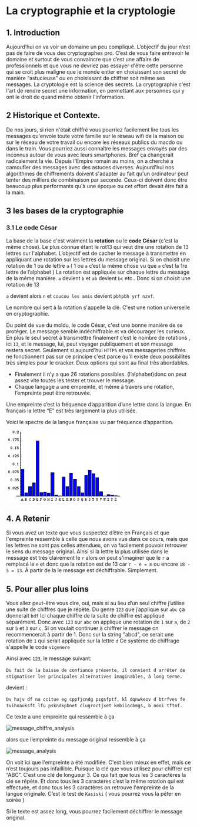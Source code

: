 # La cryptographie et la cryptologie

## 1. Introduction
Aujourd’hui on va voir un domaine un peu compliqué.
L’objectif du jour n’est pas de faire de vous des cryptographes pro.
C’est de vous faire entrevoir le domaine et surtout de vous convaincre que c’est une affaire de professionnels et que vous ne devriez pas essayer d'être cette personne qui se croit plus maligne que le monde entier en choisissant son secret de manière “astucieuse” ou en choisissant de chiffrer soit même ses messages.
La cryptologie est la science des secrets. La cryptographie c'est l'art de rendre secret une information, en permettant aux personnes qui y ont le droit de quand même obtenir l'information.

## 2 Historique et Contexte.
De nos jours, si rien n'était chiffré vous pourriez facilement lire tous les messages qu'envoie toute votre famille sur le réseau wifi de la maison ou sur le réseau de votre travail ou encore les réseaux publics du macdo ou dans le train. Vous pourriez aussi connaître les messages envoyés par des inconnus autour de vous avec leurs smartphones. Bref ça changerait radicalement la vie. 
Depuis l'Empire romain au moins, on a cherché a camoufler des messages avec des astuces diverses. Aujourd'hui nos algorithmes de chiffrements doivent s'adapter au fait qu'un ordinateur peut tenter des milliers de combinaison par seconde. Ceux-ci doivent donc être beaucoup plus performants qu'à une époque ou cet effort devait être fait à la main.

## 3 les bases de la cryptographie
### 3.1 Le code César


  La base de la base c'est vraiment la **rotation** ou le **code César** (c'est la même chose). Le plus connue étant le rot13 qui veut dire une rotation de 13 lettres sur l'alphabet. L’objectif est de cacher le message à transmettre en appliquant une rotation sur les lettres du message original. 
 Si on choisit une rotation de 1 ou de lettre `a` ( 1 ou `a` c’est la même chose vu que `a` c’est la 1re lettre de l’alphabet ) 
 La rotation est appliquée sur chaque lettre du message de la même manière. `a` devient `b` et `ab` devient `bc` etc.. 
 Donc si on choisit une rotation de 13

`a` devient alors `n` et `coucou les amis` devient `pbhpbh yrf nzvf`.

Le nombre qui sert à la rotation  s'appelle la clé. C'est une notion universelle en cryptographie.

Du point de vue du moldu, le code César, c'est une bonne manière de se protéger. Le message semble indéchiffrable et va décourager les curieux.
En plus le seul secret à transmettre finalement c’est le nombre de rotations , ici `13`, et le message, lui, peut voyager publiquement et son message restera secret. Seulement si aujourd'hui `HTTPS` et vos messageries chiffrés ne fonctionnent pas sur ce principe c'est parce qu'il existe deux possibilités très simples pour le cracker. Deux options qui sont au final très abordables. 
- Finalement il n’y a que 26 rotations possibles. (l’alphabet)donc on peut assez vite toutes les tester et trouver le message. 
- Chaque langage a une empreinte, et même à travers une rotation, l’empreinte peut être retrouvée. 

Une empreinte c’est la fréquence d’apparition d’une lettre dans la langue. En français la lettre “E” est très largement la plus utilisée. 

Voici le spectre de la langue française vu par fréquence d’apparition.

![analysis_frequency_french](https://raw.githubusercontent.com/bafraikin/ressource_thp_cursus_secu/master/ressources/jour_03/french_frequency_analysis.gif)


## 4. A Retenir

Si vous avez un texte que vous suspectez d’être en Français et que l'empreinte ressemble à celle que nous avons vue dans ce cours, mais que les lettres ne sont pas celles attendues, on va facilement pouvoir retrouver le sens du message original. 
Ainsi si la lettre la plus utilisée dans le message est très clairement le `r` alors on peut s'imaginer que le `r` a remplacé le `e` et donc que la rotation est de 13 car `r - e = m` ou encore `18 - 5 = 13`. 
À partir de la le message est déchiffrable. Simplement.

## 5. Pour aller plus loins

Vous allez peut-être vous dire, oui, mais si au lieu d’un seul chiffre j’utilise une suite de chiffres que je répète.
Du genre `123` que j’applique sur `abc` ça donnerait `bdf` 
Ici chaque chiffre de la suite de chiffre est appliqué séparément. Donc avec `123` sur `abc` on applique une rotation de `1` sur `a`, de `2` sur `b` et `3` sur `c`. 
Si on voulait continuer à chiffrer le message on recommencerait à partir de 1. Donc sur la string "abcd", ce serait une rotation de `1` qui serait appliquée sur la lettre `d` Ce système de chiffrage s'appelle le code `vigenere` 

Ainsi avec `123`, le message suivant:

```Du fait de la baisse de confiance présente, il convient d arrêter de stigmatiser les principales alternatives imaginables, à long terme.```

devient :

```Dv hajv df na ccitue eg cppfjcndg psgsfptf, kl dqnwkeov d btrfves fe tvihoauksft lfu pskndkpbnet clugroctjxet kmbiiocbmgs, b nooi tftmf.```

Ce texte a une empreinte qui ressemble à ça

![message_chiffre_analysis](https://raw.githubusercontent.com/bafraikin/ressource_thp_cursus_secu/master/ressources/jour_03/Screen%20Shot%202021-11-03%20at%201.27.12%20PM.png)


alors que l’empreinte du message original ressemble à ça

![message_analysis](https://raw.githubusercontent.com/bafraikin/ressource_thp_cursus_secu/master/ressources/jour_03/Screen%20Shot%202021-11-03%20at%201.26.41%20PM.png)

On voit ici que l'empreinte a été modifiée. C'est bien mieux en effet, mais ce n’est toujours pas infaillible. 
Puisque la clé que vous utilisez pour chiffrer est “ABC”. C’est une clé de longueur 3. Ce qui fait que tous les 3 caractères la clé se répète. 
Et donc tous les 3 caractères c’est la même rotation qui est effectuée, et donc tous les 3 caractères on retrouve l'empreinte de la langue originale. 
C’est le test de `Kasiski` ( vous pourrez vous la péter en soirée ) 

Si le texte est assez long, vous pourrez facilement déchiffrer le message original.
